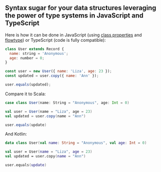 ## Syntax sugar for your data structures leveraging the power of type systems in JavaScript and TypeScript

Here is how it can be done in JavaScript (using [class properties](https://github.com/tc39/proposal-class-fields) and [flowtype](https://flow.org)) or TypeScript (code is fully compatible):

```javascript
class User extends Record {
  name: string = 'Anonymous';
  age: number = 0;
}

const user = new User({ name: 'Liza', age: 23 });
const updated = user.copy({ name: 'Ann' });

user.equals(updated);
```

Compare it to Scala:

```scala
case class User(name: String = "Anonymous", age: Int = 0)

val user = User(name = "Liza", age = 23)
val updated = user.copy(name = "Ann")

user.equals(update)
```

And Kotlin:

```kotlin
data class User(val name: String = "Anonymous", val age: Int = 0)

val user = User(name = "Liza", age = 23)
val updated = user.copy(name = "Ann")

user.equals(update)
```

